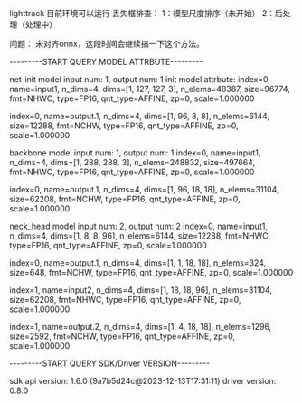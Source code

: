 lighttrack 目前环境可以运行
丢失框排查：
    1：模型尺度排序（未开始）
    2：后处理（处理中）

问题：
  未对齐onnx，这段时间会继续搞一下这个方法。


---------START QUERY MODEL ATTRBUTE---------

net-init model input num: 1, output num: 1
init model attrbute:
  index=0, name=input1, n_dims=4, dims=[1, 127, 127, 3], n_elems=48387, size=96774, fmt=NHWC, type=FP16, qnt_type=AFFINE, zp=0, scale=1.000000

  index=0, name=output.1, n_dims=4, dims=[1, 96, 8, 8], n_elems=6144, size=12288, fmt=NCHW, type=FP16, qnt_type=AFFINE, zp=0, scale=1.000000

backbone model input num: 1, output num: 1
  index=0, name=input1, n_dims=4, dims=[1, 288, 288, 3], n_elems=248832, size=497664, fmt=NHWC, type=FP16, qnt_type=AFFINE, zp=0, scale=1.000000

  index=0, name=output.1, n_dims=4, dims=[1, 96, 18, 18], n_elems=31104, size=62208, fmt=NCHW, type=FP16, qnt_type=AFFINE, zp=0, scale=1.000000

neck_head model input num: 2, output num: 2
  index=0, name=input1, n_dims=4, dims=[1, 8, 8, 96], n_elems=6144, size=12288, fmt=NHWC, type=FP16, qnt_type=AFFINE, zp=0, scale=1.000000

  index=0, name=output.1, n_dims=4, dims=[1, 1, 18, 18], n_elems=324, size=648, fmt=NCHW, type=FP16, qnt_type=AFFINE, zp=0, scale=1.000000

  index=1, name=input2, n_dims=4, dims=[1, 18, 18, 96], n_elems=31104, size=62208, fmt=NHWC, type=FP16, qnt_type=AFFINE, zp=0, scale=1.000000

  index=1, name=output.2, n_dims=4, dims=[1, 4, 18, 18], n_elems=1296, size=2592, fmt=NCHW, type=FP16, qnt_type=AFFINE, zp=0, scale=1.000000

---------START QUERY SDK/Driver VERSION---------

sdk api version: 1.6.0 (9a7b5d24c@2023-12-13T17:31:11)
driver version: 0.8.0
